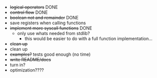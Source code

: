 - ~~logical operators~~ DONE
- ~~control flow~~ DONE
- ~~boolean not and remainder~~ DONE
- save registers when calling functions
- ~~implement more syscall functions~~ DONE
  - only use whats needed from stdlib?
    - this would be easier to do with a full function implementation...
- ~~clean up~~
- clean up
- ~~examples?~~ tests good enough (no time)
- ~~write README/docs~~
- turn in?
- optimization????

